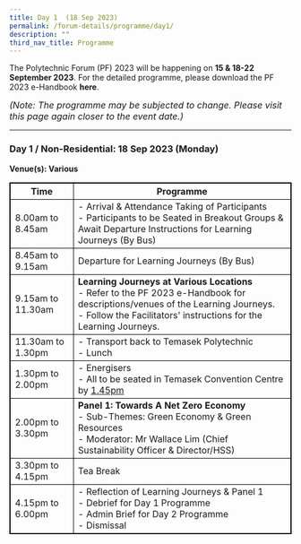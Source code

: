 ```yaml
---
title: Day 1  (18 Sep 2023)
permalink: /forum-details/programme/day1/
description: ""
third_nav_title: Programme
---
```

The Polytechnic Forum (PF) 2023 will be happening on **15 &amp; 18-22 September 2023**. For the detailed programme, please download the&nbsp;PF 2023 e-Handbook **here**.

<font size="-0.5"><i>(Note: The programme may be subjected to change. Please visit this page again closer to the event date.)</i></font>
<hr>

### **Day 1 / Non-Residential: 18 Sep 2023 (Monday)**
<b>Venue(s): Various</b>


<style>
table, th, td {
  border:1px solid black;
}
</style>

<table style="width:100%">
  <tbody><tr>
    <th>Time</th>
    <th>Programme</th>
  </tr>
  <tr>
    <td>8.00am to 8.45am</td>
    <td>- Arrival &amp; Attendance Taking of Participants<br>- Participants to be Seated in Breakout Groups &amp; Await Departure Instructions for Learning Journeys (By Bus)</td>
  </tr>
  <tr>
    <td>8.45am to 9.15am</td>
		<td>Departure for Learning Journeys (By Bus)<br></td>
  </tr>
		<tr>
    <td>9.15am to 11.30am</td>
			<td><b>Learning Journeys at Various Locations</b><br>- Refer to the PF 2023 e-Handbook for descriptions/venues of the Learning Journeys.<br>- Follow the Facilitators' instructions for the Learning Journeys.</td>
  </tr>
  <tr>
		<td>11.30am to 1.30pm</td>
    <td>- Transport back to Temasek Polytechnic<br>- Lunch</td>
  </tr>
  <tr>
		<td>1.30pm to 2.00pm</td>
    <td>- Energisers<br>- All to be seated in Temasek Convention Centre by <u>1.45pm</u></td>
  </tr>
		<tr>
			<td>2.00pm to 3.30pm</td>
			<td><b>Panel 1: Towards A Net Zero Economy</b><br>- Sub-Themes: Green Economy &amp; Green Resources<br>- Moderator: Mr Wallace Lim (Chief Sustainability Officer &amp; Director/HSS)</td>
  </tr>
		<tr>
			<td>3.30pm to 4.15pm</td>
    <td>Tea Break</td>
  </tr>
  <tr>
		<td>4.15pm to 6.00pm</td>
    <td>- Reflection of Learning Journeys &amp; Panel 1<br>- Debrief for Day 1 Programme<br>- Admin Brief for Day 2 Programme<br>- Dismissal</td>
  </tr>
  <tr>
</tr></tbody></table>